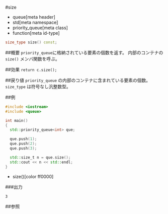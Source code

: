 #size
* queue[meta header]
* std[meta namespace]
* priority_queue[meta class]
* function[meta id-type]

```cpp
size_type size() const;
```

##概要
`priority_queue`に格納されている要素の個数を返す。
内部のコンテナの `size()` メンバ関数を呼ぶ。


##効果
`return c.size();`


##戻り値
`priority_queue` の内部のコンテナに含まれている要素の個数。
`size_type` は符号なし汎整数型。


##例
```cpp
#include <iostream>
#include <queue>

int main()
{
  std::priority_queue<int> que;

  que.push(1);
  que.push(2);
  que.push(3);

  std::size_t n = que.size();
  std::cout << n << std::endl;
}
```
* size()[color ff0000]

###出力
```
3
```

##参照


